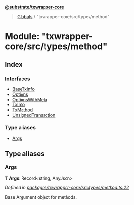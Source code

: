 **[@substrate/txwrapper-core](../README.md)**

> [Globals](../globals.md) / "txwrapper-core/src/types/method"

# Module: "txwrapper-core/src/types/method"

## Index

### Interfaces

* [BaseTxInfo](../interfaces/_txwrapper_core_src_types_method_.basetxinfo.md)
* [Options](../interfaces/_txwrapper_core_src_types_method_.options.md)
* [OptionsWithMeta](../interfaces/_txwrapper_core_src_types_method_.optionswithmeta.md)
* [TxInfo](../interfaces/_txwrapper_core_src_types_method_.txinfo.md)
* [TxMethod](../interfaces/_txwrapper_core_src_types_method_.txmethod.md)
* [UnsignedTransaction](../interfaces/_txwrapper_core_src_types_method_.unsignedtransaction.md)

### Type aliases

* [Args](_txwrapper_core_src_types_method_.md#args)

## Type aliases

### Args

Ƭ  **Args**: Record<string, AnyJson\>

*Defined in [packages/txwrapper-core/src/types/method.ts:22](https://github.com/paritytech/txwrapper-core/blob/2862592/packages/txwrapper-core/src/types/method.ts#L22)*

Base Argument object for methods.
